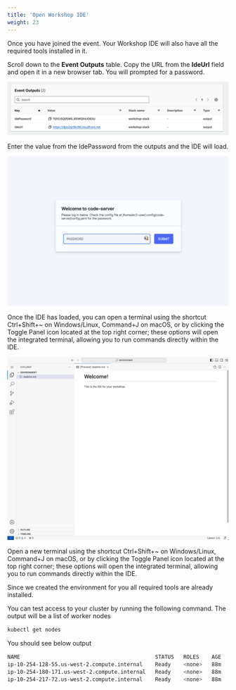 ```yaml
---
title: 'Open Workshop IDE'
weight: 23
---
```


Once you have joined the event. Your Workshop IDE will also have all the required tools installed in it.

Scroll down to the **Event Outputs** table. Copy the URL from the **IdeUrl** field and open it in a new browser tab. You will prompted for a password.

![IDE Url](/static/images/workshop-studio-01.png)

Enter the value from the IdePassword from the outputs and the IDE will load.

![Access IDE](/static/images/visual-studio-01.png)

Once the IDE has loaded, you can open a terminal using the shortcut Ctrl+Shift+~ on Windows/Linux, Command+J on macOS, or by clicking the Toggle Panel icon located at the top right corner; these options will open the integrated terminal, allowing you to run commands directly within the IDE.

![Load IDE](/static/images/visual-studio-02.png)

Open a new terminal using the shortcut Ctrl+Shift+~ on Windows/Linux, Command+J on macOS, or by clicking the Toggle Panel icon located at the top right corner; these options will open the integrated terminal, allowing you to run commands directly within the IDE.

Since we created the environment for you all required tools are already installed.

You can test access to your cluster by running the following command. The output will be a list of worker nodes

```bash
kubectl get nodes
```

You should see below output

```bash
NAME                                           STATUS   ROLES    AGE   VERSION
ip-10-254-128-55.us-west-2.compute.internal    Ready    <none>   88m   v1.28.1-eks-43840fb
ip-10-254-180-171.us-west-2.compute.internal   Ready    <none>   88m   v1.28.1-eks-43840fb
ip-10-254-217-72.us-west-2.compute.internal    Ready    <none>   88m   v1.28.1-eks-43840fb
```